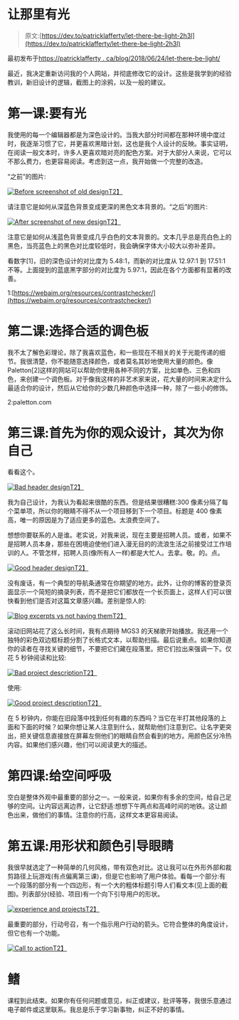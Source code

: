 # 让那里有光

> 原文:[https://dev.to/patricklafferty/let-there-be-light-2h3l](https://dev.to/patricklafferty/let-there-be-light-2h3l)

最初发布于[https://patricklafferty . ca/blog/2018/06/24/let-there-be-light/](https://patricklafferty.ca/blog/2018/06/24/let-there-be-light/)

最近，我决定重新访问我的个人网站，并彻底修改它的设计。这些是我学到的经验教训，新旧设计的逻辑，截图上的涂鸦，以及一般的建议。

# 第一课:要有光

我使用的每一个编辑器都是为深色设计的。当我大部分时间都在那种环境中度过时，我逐渐习惯了它，并更喜欢黑暗计划，这也是我个人设计的反映。事实证明，在阅读一般文本时，许多人更喜欢暗对亮的配色方案。对于大部分人来说，它可以不那么费力，也更容易阅读。考虑到这一点，我开始做一个完整的改造。

“之前”的图片:

[![Before screenshot of old design](../Images/0e13c189dd9596956d3eb3a1656ff469.png)T2】](https://res.cloudinary.com/practicaldev/image/fetch/s--lnGaX2Y9--/c_limit%2Cf_auto%2Cfl_progressive%2Cq_auto%2Cw_880/https://i.imgur.com/jAgBUnv.png)

请注意它是如何从深蓝色背景变成更深的黑色文本背景的。“之后”的图片:

[![After screenshot of new design](../Images/3a35ed09d26423d984445db67b5b8ed7.png)T2】](https://res.cloudinary.com/practicaldev/image/fetch/s--s-fKqRVs--/c_limit%2Cf_auto%2Cfl_progressive%2Cq_auto%2Cw_880/https://i.imgur.com/dUMrlUi.png)

注意它是如何从浅蓝色背景变成几乎白色的文本背景的。文本几乎总是亮白色上的黑色，当亮蓝色上的黑色对比度较低时，我会确保字体大小较大以弥补差异。

看数字[1]，旧的深色设计的对比度为 5.48:1，而新的对比度从 12.97:1 到 17.51:1 不等。上面提到的蓝底黑字部分的对比度为 5.97:1，因此在各个方面都有显著的改善。

1:[https://webaim.org/resources/contrastchecker/](https://webaim.org/resources/contrastchecker/)

# 第二课:选择合适的调色板

我不太了解色彩理论，除了我喜欢蓝色，和一些现在不相关的关于光能传递的细节。我很清楚，你不能随意选择颜色，或者莫名其妙地使用大量的颜色。像 Paletton[2]这样的网站可以帮助你使用各种不同的方案，比如单色、三色和四色，来创建一个调色板。对于像我这样的非艺术家来说，花大量的时间来决定什么最适合你的设计，然后从它给你的少数几种颜色中选择一种，除了一些小的修饰。

2:paletton.com

# 第三课:首先为你的观众设计，其次为你自己

看看这个。

[![Bad header design](../Images/267e8e7d877952225f682840cc063f85.png)T2】](https://res.cloudinary.com/practicaldev/image/fetch/s--K_e9A-tK--/c_limit%2Cf_auto%2Cfl_progressive%2Cq_auto%2Cw_880/https://i.imgur.com/IPjmzWd.png)

我为自己设计，为我认为看起来很酷的东西。但是结果很糟糕:300 像素分隔了每个菜单项，所以你的眼睛不得不从一个项目移到下一个项目。标题是 400 像素高，唯一的原因是为了适应更多的蓝色。太浪费空间了。

想想你要联系的人是谁。老实说，对我来说，现在主要是招聘人员。或者，如果不是招聘人员本身，那些在困境迫使他们进入漫无目的的流浪生活之前接受过工作培训的人。不管怎样，招聘人员(像所有人一样)都是大忙人。去拿。敬。的。点。

[![Good header design](../Images/ead474a4491f9847e9526b1ad1f74055.png)T2】](https://res.cloudinary.com/practicaldev/image/fetch/s--aM6lrIQv--/c_limit%2Cf_auto%2Cfl_progressive%2Cq_auto%2Cw_880/https://i.imgur.com/rogKuPY.png)

没有废话，有一个典型的导航条通常在你期望的地方。此外，让你的博客的登录页面显示一个简短的摘录列表，而不是把它们都放在一个长页面上，这样人们可以很快看到他们是否对这篇文章感兴趣。差别是惊人的:

[![Blog excerpts vs not having them](../Images/320f5985d97c44e71eb231788cdb8720.png)T2】](https://res.cloudinary.com/practicaldev/image/fetch/s--adkICyHi--/c_limit%2Cf_auto%2Cfl_progressive%2Cq_auto%2Cw_880/https://i.imgur.com/5UGvyvz.png)

滚动旧网站花了这么长时间，我有点期待 MGS3 的天梯歌开始播放。我还用一个独特的彩色双边框标题分割了长格式文本，以帮助扫描。最后说重点。如果你知道你的读者在寻找关键的细节，不要把它们藏在段落里。把它们拉出来强调一下。仅花 5 秒钟阅读和比较:

[![Bad project description](../Images/3531f8d88cb57f3457568a34b1cf2e57.png)T2】](https://res.cloudinary.com/practicaldev/image/fetch/s--TcgVa8KM--/c_limit%2Cf_auto%2Cfl_progressive%2Cq_auto%2Cw_880/https://i.imgur.com/Ms2ATe1.png)

使用:

[![Good project description](../Images/137d36ec749a09274cae0f218682a9fe.png)T2】](https://res.cloudinary.com/practicaldev/image/fetch/s--q_hTwWca--/c_limit%2Cf_auto%2Cfl_progressive%2Cq_auto%2Cw_880/https://i.imgur.com/vVR8W8v.png)

在 5 秒钟内，你能在旧段落中找到任何有趣的东西吗？当它在半打其他段落的上面和下面的时候？如果你想让某人注意到什么，就帮助他们注意到它。让名字更突出，把关键信息直接放在屏幕左侧他们的眼睛自然会看到的地方。用颜色区分冷热内容。如果他们感兴趣，他们可以阅读更大的描述。

# 第四课:给空间呼吸

空白是整体外观中最重要的部分之一。一般来说，如果你有多余的空间，给自己足够的空间。让内容远离边界，让它舒适:想想下午两点和高峰时间的地铁。这让颜色出来，做他们的事情。注意你的行高，这样文本更容易阅读。

# 第五课:用形状和颜色引导眼睛

我很早就选定了一种简单的几何风格，带有双色对比。这让我可以在外形外部和裁剪路径上玩游戏(有点偏离第三课)，但是它也影响了用户体验。看每一个部分:有一个段落的部分有一个四边形，有一个大的粗体标题引导人们看文本(见上面的截图)。列表部分(经验、项目)有一个向下引导用户的形状。

[![experience and projects](../Images/62c1942d0f186144564098bd615c780b.png)T2】](https://res.cloudinary.com/practicaldev/image/fetch/s--H7v7eU0R--/c_limit%2Cf_auto%2Cfl_progressive%2Cq_auto%2Cw_880/https://i.imgur.com/iJ6B1U3.png)

最重要的部分，行动号召，有一个指示用户行动的箭头。它符合整体的角度设计，但它也有一个功能。

[![Call to action](../Images/664a8d039da303163d57112f44d2a132.png)T2】](https://res.cloudinary.com/practicaldev/image/fetch/s--WP8iGlW4--/c_limit%2Cf_auto%2Cfl_progressive%2Cq_auto%2Cw_880/https://i.imgur.com/0PrU0Qi.png)

# 鳍

课程到此结束。如果你有任何问题或意见，纠正或建议，批评等等，我很乐意通过电子邮件或这里联系。我总是乐于学习新事物，纠正不好的事情。